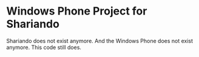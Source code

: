 # Windows Phone Project for Shariando

Shariando does not exist anymore. And the Windows Phone does not exist anymore. This code still does.
